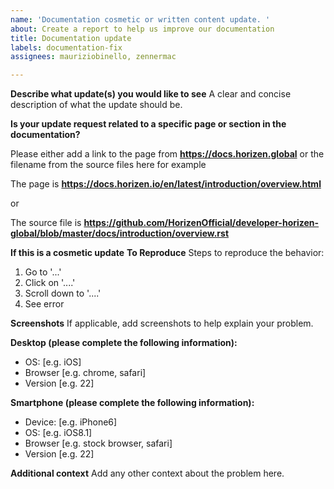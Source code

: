 ```yaml
---
name: 'Documentation cosmetic or written content update. '
about: Create a report to help us improve our documentation
title: Documentation update
labels: documentation-fix
assignees: mauriziobinello, zennermac

---
```


**Describe what update(s) you would like to see**
A clear and concise description of what the update should be.

**Is your update request related to a specific page or section in the documentation?**

Please either add a link to the page from **https://docs.horizen.global** or the filename from the source files here for example

The page is **https://docs.horizen.io/en/latest/introduction/overview.html**

or

The source file is **https://github.com/HorizenOfficial/developer-horizen-global/blob/master/docs/introduction/overview.rst**

**If this is a cosmetic update**
**To Reproduce**
Steps to reproduce the behavior:
1. Go to '...'
2. Click on '....'
3. Scroll down to '....'
4. See error

**Screenshots**
If applicable, add screenshots to help explain your problem.

**Desktop (please complete the following information):**
 - OS: [e.g. iOS]
 - Browser [e.g. chrome, safari]
 - Version [e.g. 22]

**Smartphone (please complete the following information):**
 - Device: [e.g. iPhone6]
 - OS: [e.g. iOS8.1]
 - Browser [e.g. stock browser, safari]
 - Version [e.g. 22]

**Additional context**
Add any other context about the problem here.
